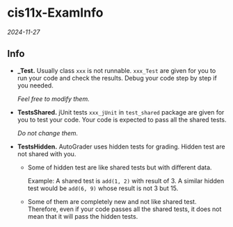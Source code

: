 # cis11x-ExamInfo

*2024-11-27*

## Info

- **_Test.**
Usually class `xxx` is not runnable.
`xxx_Test` are given for you to run your code and check the results.
Debug your code step by step if you needed.

	*Feel free to modify them.* 

- **TestsShared.**
	jUnit tests `xxx_jUnit` in `test_shared` package are given for you to test your code.
Your code is expected to pass all the shared tests.

	*Do not change them.* 

- **TestsHidden.**
	AutoGrader uses hidden tests for grading. 
Hidden test are not shared with you.
	- Some of hidden test are like shared tests but with different data.
	
		Example: A shared test is `add(1, 2)` with result of 3.
	A similar hidden test would be `add(6, 9)` whose result is not 3 but 15.
	- Some of them are completely new and not like shared test.
Therefore, even if your code passes all the shared tests, it does not mean that it will pass the hidden tests.
